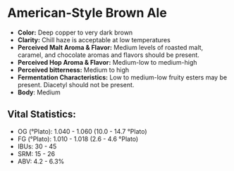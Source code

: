 # American-Style Brown Ale

- **Color:** Deep copper to very dark brown
- **Clarity:** Chill haze is acceptable at low temperatures
- **Perceived Malt Aroma & Flavor:** Medium levels of roasted malt, caramel, and chocolate aromas and flavors should be present.
- **Perceived Hop Aroma & Flavor:** Medium-low to medium-high
- **Perceived bitterness:** Medium to high
- **Fermentation Characteristics:** Low to medium-low fruity esters may be present. Diacetyl should not be present.
- **Body**: Medium

## Vital Statistics:

- OG (°Plato): 1.040 - 1.060 (10.0 - 14.7 °Plato)
- FG (°Plato): 1.010 - 1.018 (2.6 - 4.6 °Plato) 
- IBUs: 30 - 45
- SRM: 15 - 26
- ABV: 4.2 - 6.3% 
